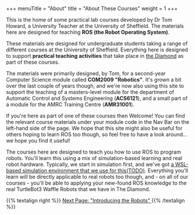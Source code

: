 +++
menuTitle = "About"
title = "About These Courses"
weight = 1
+++

This is the home of some practical lab courses developed by Dr Tom Howard, a University Teacher at the University of Sheffield. The materials here are designed for teaching **ROS (the Robot Operating System)**.

These materials are designed for undergraduate students taking a range of different courses at the University of Sheffield. Everything here is designed to support **practical teaching activities** that take place in [the Diamond](https://www.sheffield.ac.uk/engineering/diamond) as part of these courses.

The materials were primarily designed, by Tom, for a second-year Computer Science module called **COM2009 "Robotics"**. It's grown a bit over the last couple of years though, and we're now also using this site to support the teaching of a masters-level module for the department of Automatic Control and Systems Engineering (**ACS6121**), and a small part of a module for the AMRC Training Centre (**AMR31001**).

If you're here as part of one of these courses then Welcome! You can find the relevant course materials under your module code in the Nav Bar on the left-hand side of the page. We hope that this site might also be useful for others hoping to learn ROS too though, so feel free to have a look around... we hope you find it useful!

The courses here are designed to teach you how to use ROS to program robots. You'll learn this using a mix of simulation-based learning and real robot hardware. Typically, we start in simulation first, and we've got [a WSL-based simulation environment that we use for this(TODO)](). Everything you'll learn will be directly applicable to real robots too though, and - on all of our courses - you'll be able to applying your new-found ROS knowledge to the real TurtleBot3 Waffle Robots that we have in The Diamond.

{{% textalign right %}}
[Next Page: "Introducing the Robots" <i class="fas fa-solid fa-arrow-right"></i>](/intro/robots)
{{% /textalign %}}